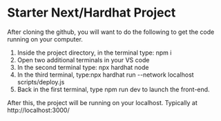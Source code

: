 # Starter Next/Hardhat Project

After cloning the github, you will want to do the following to get the code running on your computer.

1. Inside the project directory, in the terminal type: npm i
2. Open two additional terminals in your VS code
3. In the second terminal type: npx hardhat node
4. In the third terminal, type:npx hardhat run --network localhost scripts/deploy.js 
5. Back in the first terminal, type npm run dev to launch the front-end.

After this, the project will be running on your localhost. 
Typically at http://localhost:3000/
